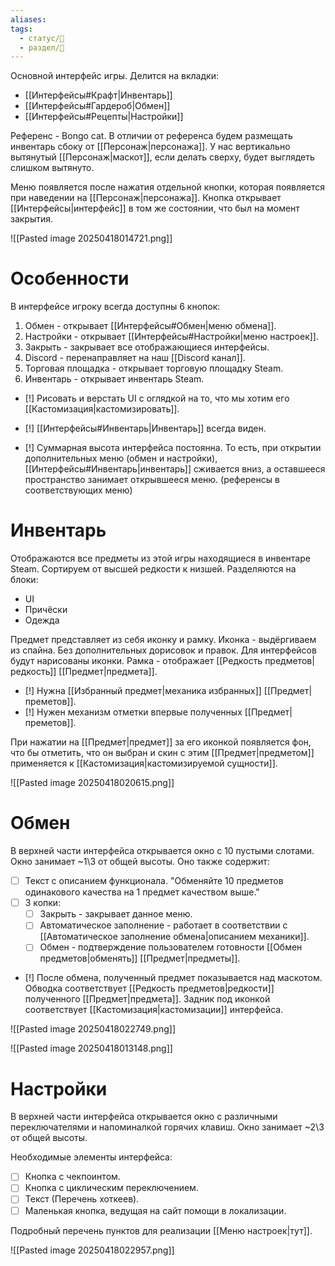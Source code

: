 ```yaml
---
aliases: 
tags:
  - статус/🌱
  - раздел/💅
---
```


Основной интерфейс игры.
Делится на вкладки:
 - [[Интерфейсы#Крафт|Инвентарь]]
 - [[Интерфейсы#Гардероб|Обмен]]
 - [[Интерфейсы#Рецепты|Настройки]]

Референс - Bongo cat.
В отличии от референса будем размещать инвентарь сбоку от [[Персонаж|персонажа]]. У нас вертикально вытянутый [[Персонаж|маскот]], если делать сверху, будет выглядеть слишком вытянуто.


Меню появляется после нажатия отдельной кнопки, которая появляется при наведении на [[Персонаж|персонажа]]. Кнопка открывает [[Интерфейсы|интерфейс]] в том же состоянии, что был на момент закрытия.

![[Pasted image 20250418014721.png]]

# Особенности

В интерфейсе игроку всегда доступны 6 кнопок:
1. Обмен - открывает [[Интерфейсы#Обмен|меню обмена]].
2. Настройки - открывает [[Интерфейсы#Настройки|меню настроек]].
3. Закрыть - закрывает все отображающиеся интерфейсы.
4. Discord - перенаправляет на наш [[Discord канал]].
5. Торговая площадка - открывает торговую площадку Steam.
6. Инвентарь - открывает инвентарь Steam.

- [!] Рисовать и верстать UI с оглядкой на то, что мы хотим его [[Кастомизация|кастомизировать]].

- [!] [[Интерфейсы#Инвентарь|Инвентарь]] всегда виден.
- [!] Суммарная высота интерфейса постоянна. То есть, при открытии дополнительных меню (обмен и настройки), [[Интерфейсы#Инвентарь|инвентарь]] сживается вниз, а оставшееся пространство занимает открывшееся меню. (референсы в соответствующих меню)

# Инвентарь
Отображаются все предметы из этой игры находящиеся в инвентаре Steam. Сортируем от высшей редкости к низшей.
Разделяются на блоки:
- UI
- Причёски
- Одежда

Предмет представляет из себя иконку и рамку.
Иконка - выдёргиваем из спайна. Без дополнительных дорисовок и правок. Для интерфейсов будут нарисованы иконки.
Рамка - отображает [[Редкость предметов|редкость]] [[Предмет|предмета]].

- [!] Нужна [[Избранный предмет|механика избранных]] [[Предмет|преметов]].
- [!] Нужен механизм отметки впервые полученных [[Предмет|преметов]].

При нажатии на [[Предмет|предмет]] за его иконкой появляется фон, что бы отметить, что он выбран и скин с этим [[Предмет|предметом]] применяется к [[Кастомизация|кастомизируемой сущности]].

![[Pasted image 20250418020615.png]]

# Обмен
В верхней части интерфейса открывается окно с 10 пустыми слотами. Окно занимает ~1\3 от общей высоты.
Оно также содержит:
- [ ] Текст с описанием функционала. "Обменяйте 10 предметов одинакового качества на 1 предмет качеством выше."
- [ ] 3 копки:
	- [ ] Закрыть - закрывает данное меню.
	- [ ] Автоматическое заполнение - работает в соответствии с [[Автоматическое заполнение обмена|описанием механики]].
	- [ ] Обмен - подтверждение пользователем готовности [[Обмен предметов|обменять]] [[Предмет|предметы]].

- [!] После обмена, полученный предмет показывается над маскотом. Обводка соответствует [[Редкость предметов|редкости]] полученного [[Предмет|предмета]]. Задник под иконкой соответствует [[Кастомизация|кастомизации]] интерфейса.

![[Pasted image 20250418022749.png]]

![[Pasted image 20250418013148.png]]

# Настройки

В верхней части интерфейса открывается окно с различными переключателями и напоминалкой горячих клавиш. Окно занимает ~2\3 от общей высоты.

Необходимые элементы интерфейса:
- [ ] Кнопка с чекпоинтом.
- [ ] Кнопка с циклическим переключением.
- [ ] Текст (Перечень хоткеев).
- [ ] Маленькая кнопка, ведущая на сайт помощи в локализации.

Подробный перечень пунктов для реализации [[Меню настроек|тут]].

![[Pasted image 20250418022957.png]]